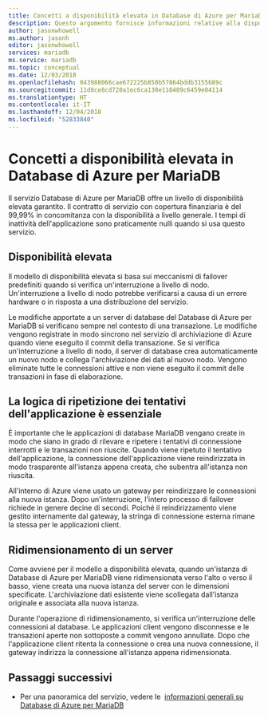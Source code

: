 ```yaml
---
title: Concetti a disponibilità elevata in Database di Azure per MariaDB
description: Questo argomento fornisce informazioni relative alla disponibilità elevata quando si usa Database di Azure per MariaDB
author: jasonwhowell
ms.author: jasonh
editor: jasonwhowell
services: mariadb
ms.service: mariadb
ms.topic: conceptual
ms.date: 12/03/2018
ms.openlocfilehash: 043988066cae672225b850b57864bddb3155689c
ms.sourcegitcommit: 11d8ce8cd720a1ec6ca130e118489c6459e04114
ms.translationtype: HT
ms.contentlocale: it-IT
ms.lasthandoff: 12/04/2018
ms.locfileid: "52833840"
---
```

# <a name="high-availability-concepts-in-azure-database-for-mariadb"></a>Concetti a disponibilità elevata in Database di Azure per MariaDB
Il servizio Database di Azure per MariaDB offre un livello di disponibilità elevata garantito. Il contratto di servizio con copertura finanziaria è del 99,99% in concomitanza con la disponibilità a livello generale. I tempi di inattività dell'applicazione sono praticamente nulli quando si usa questo servizio.

## <a name="high-availability"></a>Disponibilità elevata
Il modello di disponibilità elevata si basa sui meccanismi di failover predefiniti quando si verifica un'interruzione a livello di nodo. Un'interruzione a livello di nodo potrebbe verificarsi a causa di un errore hardware o in risposta a una distribuzione del servizio.

Le modifiche apportate a un server di database del Database di Azure per MariaDB si verificano sempre nel contesto di una transazione. Le modifiche vengono registrate in modo sincrono nel servizio di archiviazione di Azure quando viene eseguito il commit della transazione. Se si verifica un'interruzione a livello di nodo, il server di database crea automaticamente un nuovo nodo e collega l'archiviazione dei dati al nuovo nodo. Vengono eliminate tutte le connessioni attive e non viene eseguito il commit delle transazioni in fase di elaborazione.

## <a name="application-retry-logic-is-essential"></a>La logica di ripetizione dei tentativi dell'applicazione è essenziale
È importante che le applicazioni di database MariaDB vengano create in modo che siano in grado di rilevare e ripetere i tentativi di connessione interrotti e le transazioni non riuscite. Quando viene ripetuto il tentativo dell'applicazione, la connessione dell'applicazione viene reindirizzata in modo trasparente all'istanza appena creata, che subentra all'istanza non riuscita.

All'interno di Azure viene usato un gateway per reindirizzare le connessioni alla nuova istanza. Dopo un'interruzione, l'intero processo di failover richiede in genere decine di secondi. Poiché il reindirizzamento viene gestito internamente dal gateway, la stringa di connessione esterna rimane la stessa per le applicazioni client.

## <a name="scaling-up-or-down"></a>Ridimensionamento di un server
Come avviene per il modello a disponibilità elevata, quando un'istanza di Database di Azure per MariaDB viene ridimensionata verso l'alto o verso il basso, viene creata una nuova istanza del server con le dimensioni specificate. L'archiviazione dati esistente viene scollegata dall'istanza originale e associata alla nuova istanza.

Durante l'operazione di ridimensionamento, si verifica un'interruzione delle connessioni al database. Le applicazioni client vengono disconnesse e le transazioni aperte non sottoposte a commit vengono annullate. Dopo che l'applicazione client ritenta la connessione o crea una nuova connessione, il gateway indirizza la connessione all'istanza appena ridimensionata.

## <a name="next-steps"></a>Passaggi successivi
- Per una panoramica del servizio, vedere le  [informazioni generali su Database di Azure per MariaDB](overview.md)
